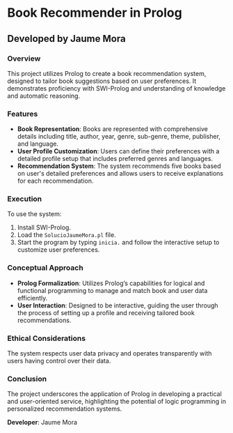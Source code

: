 
# Book Recommender in Prolog
## Developed by Jaume Mora

### Overview
This project utilizes Prolog to create a book recommendation system, designed to tailor book suggestions based on user preferences. It demonstrates proficiency with SWI-Prolog and understanding of knowledge and automatic reasoning.

### Features
- **Book Representation**: Books are represented with comprehensive details including title, author, year, genre, sub-genre, theme, publisher, and language.
- **User Profile Customization**: Users can define their preferences with a detailed profile setup that includes preferred genres and languages.
- **Recommendation System**: The system recommends five books based on user's detailed preferences and allows users to receive explanations for each recommendation.

### Execution
To use the system:
1. Install SWI-Prolog.
2. Load the `SolucioJaumeMora.pl` file.
3. Start the program by typing `inicia.` and follow the interactive setup to customize user preferences.

### Conceptual Approach
- **Prolog Formalization**: Utilizes Prolog’s capabilities for logical and functional programming to manage and match book and user data efficiently.
- **User Interaction**: Designed to be interactive, guiding the user through the process of setting up a profile and receiving tailored book recommendations.

### Ethical Considerations
The system respects user data privacy and operates transparently with users having control over their data.

### Conclusion
The project underscores the application of Prolog in developing a practical and user-oriented service, highlighting the potential of logic programming in personalized recommendation systems.

**Developer**: Jaume Mora
